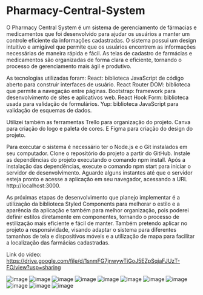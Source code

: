 # Pharmacy-Central-System

O Pharmacy Central System é um sistema de gerenciamento de fármacias e medicamentos que foi desenvolvido para ajudar os usuários a manter um controle 
eficiente da informações cadastradas.
O sistema possui um design intuitivo e amigável que permite que os usuários encontrem as informações necessárias de maneira rápida e fácil. 
As telas de cadastro de farmácias e medicamentos são organizadas de forma clara e eficiente, tornando o processo de gerenciamento mais ágil e produtivo.

As tecnologias utilizadas foram:
React: biblioteca JavaScript de código aberto para construir interfaces de usuário.
React Router DOM: biblioteca que permite a navegação entre páginas.
Bootstrap: framework para desenvolvimento de sites e aplicativos web.
React Hook Form: biblioteca usada para validação de formulários.
Yup: biblioteca JavaScript para validação de esquemas de dados.

Utilizei também as ferramentas Trello para organização do projeto.
Canva para criação do logo e paleta de cores.
E Figma para criação do design do projeto.

Para executar o sistema é necessário ter o Node.js e o Git instalados em seu computador.
Clone o repositório do projeto a partir do GitHub.
Instale as dependências do projeto executando o comando npm install.
Após a instalação das dependências, execute o comando npm start para iniciar o servidor de desenvolvimento.
Aguarde alguns instantes até que o servidor esteja pronto e acesse a aplicação em seu navegador, acessando a URL http://localhost:3000.

As próximas etapas de desenvolvimento que planejo implementar é a utilização da biblioteca Styled Components para melhorar o estilo e a aparência da aplicação e 
também para melhor organização, pois poderei definir estilos diretamente em componentes, tornando o processo de estilização mais eficiente e fácil de manter. 
Também pretendo aplicar no projeto a responsividade, visando adaptar o sistema para diferentes tamanhos de tela e dispositivos móveis e 
a utilização de mapa para facilitar a localização das farmácias cadastradas.

Link do vídeo: https://drive.google.com/file/d/1snmFG7jnwywTiGoJ5EZpSqjaFJUzT-FO/view?usp=sharing

![image](https://user-images.githubusercontent.com/115781186/234706841-631b6973-f6a3-44ce-a975-5edaae204555.png)
![image](https://user-images.githubusercontent.com/115781186/234707864-1b854922-cd16-47f7-8193-58b203bffaf2.png)
![image](https://user-images.githubusercontent.com/115781186/234707942-16a1d96f-8c2c-4554-8a40-87912e7d2e46.png)
![image](https://user-images.githubusercontent.com/115781186/234707994-2457c1e3-41c4-4157-88f5-8db6f03a8243.png)
![image](https://user-images.githubusercontent.com/115781186/234708069-6bd7cec6-50c2-4395-a9ce-f4eb6ef435fe.png)
![image](https://user-images.githubusercontent.com/115781186/234708408-5086b2dc-82f6-4841-ad7e-1f152cb67893.png)
![image](https://user-images.githubusercontent.com/115781186/234708490-75992a7f-0748-4243-b4af-23beb8850dbe.png)
![image](https://user-images.githubusercontent.com/115781186/234708808-061ddd32-d42f-4e2f-8313-33a8d69c1a66.png)
![image](https://user-images.githubusercontent.com/115781186/234708887-bfb89bf7-66dc-4f17-9e28-b7b8d1d7cdff.png)
![image](https://user-images.githubusercontent.com/115781186/234708972-ec4a2c88-e3d8-4764-91e7-621b1338046c.png)
![image](https://user-images.githubusercontent.com/115781186/234709075-e58a7e56-398d-4978-9496-1808a6844d40.png)




